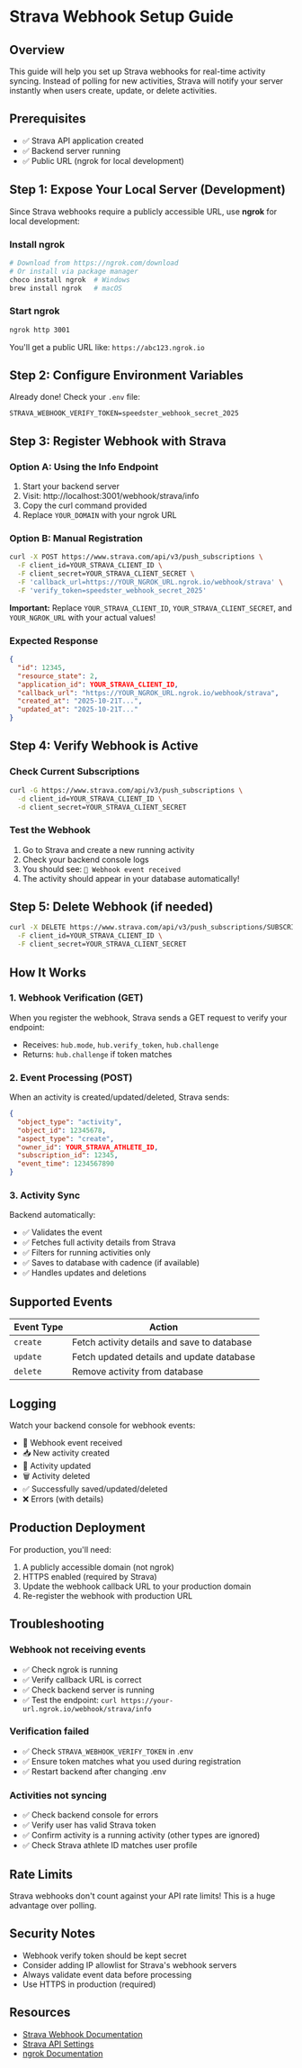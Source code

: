 # Strava Webhook Setup Guide

## Overview
This guide will help you set up Strava webhooks for real-time activity syncing. Instead of polling for new activities, Strava will notify your server instantly when users create, update, or delete activities.

## Prerequisites
- ✅ Strava API application created
- ✅ Backend server running
- ✅ Public URL (ngrok for local development)

## Step 1: Expose Your Local Server (Development)

Since Strava webhooks require a publicly accessible URL, use **ngrok** for local development:

### Install ngrok
```bash
# Download from https://ngrok.com/download
# Or install via package manager
choco install ngrok  # Windows
brew install ngrok   # macOS
```

### Start ngrok
```bash
ngrok http 3001
```

You'll get a public URL like: `https://abc123.ngrok.io`

## Step 2: Configure Environment Variables

Already done! Check your `.env` file:

```env
STRAVA_WEBHOOK_VERIFY_TOKEN=speedster_webhook_secret_2025
```

## Step 3: Register Webhook with Strava

### Option A: Using the Info Endpoint

1. Start your backend server
2. Visit: http://localhost:3001/webhook/strava/info
3. Copy the curl command provided
4. Replace `YOUR_DOMAIN` with your ngrok URL

### Option B: Manual Registration

```bash
curl -X POST https://www.strava.com/api/v3/push_subscriptions \
  -F client_id=YOUR_STRAVA_CLIENT_ID \
  -F client_secret=YOUR_STRAVA_CLIENT_SECRET \
  -F 'callback_url=https://YOUR_NGROK_URL.ngrok.io/webhook/strava' \
  -F 'verify_token=speedster_webhook_secret_2025'
```

**Important:** Replace `YOUR_STRAVA_CLIENT_ID`, `YOUR_STRAVA_CLIENT_SECRET`, and `YOUR_NGROK_URL` with your actual values!

### Expected Response
```json
{
  "id": 12345,
  "resource_state": 2,
  "application_id": YOUR_STRAVA_CLIENT_ID,
  "callback_url": "https://YOUR_NGROK_URL.ngrok.io/webhook/strava",
  "created_at": "2025-10-21T...",
  "updated_at": "2025-10-21T..."
}
```

## Step 4: Verify Webhook is Active

### Check Current Subscriptions
```bash
curl -G https://www.strava.com/api/v3/push_subscriptions \
  -d client_id=YOUR_STRAVA_CLIENT_ID \
  -d client_secret=YOUR_STRAVA_CLIENT_SECRET
```

### Test the Webhook
1. Go to Strava and create a new running activity
2. Check your backend console logs
3. You should see: `🔔 Webhook event received`
4. The activity should appear in your database automatically!

## Step 5: Delete Webhook (if needed)

```bash
curl -X DELETE https://www.strava.com/api/v3/push_subscriptions/SUBSCRIPTION_ID \
  -F client_id=YOUR_STRAVA_CLIENT_ID \
  -F client_secret=YOUR_STRAVA_CLIENT_SECRET
```

## How It Works

### 1. Webhook Verification (GET)
When you register the webhook, Strava sends a GET request to verify your endpoint:
- Receives: `hub.mode`, `hub.verify_token`, `hub.challenge`
- Returns: `hub.challenge` if token matches

### 2. Event Processing (POST)
When an activity is created/updated/deleted, Strava sends:
```json
{
  "object_type": "activity",
  "object_id": 12345678,
  "aspect_type": "create",
  "owner_id": YOUR_STRAVA_ATHLETE_ID,
  "subscription_id": 12345,
  "event_time": 1234567890
}
```

### 3. Activity Sync
Backend automatically:
- ✅ Validates the event
- ✅ Fetches full activity details from Strava
- ✅ Filters for running activities only
- ✅ Saves to database with cadence (if available)
- ✅ Handles updates and deletions

## Supported Events

| Event Type | Action |
|------------|--------|
| `create` | Fetch activity details and save to database |
| `update` | Fetch updated details and update database |
| `delete` | Remove activity from database |

## Logging

Watch your backend console for webhook events:
- 🔔 Webhook event received
- 📥 New activity created
- 🔄 Activity updated
- 🗑️ Activity deleted
- ✅ Successfully saved/updated/deleted
- ❌ Errors (with details)

## Production Deployment

For production, you'll need:
1. A publicly accessible domain (not ngrok)
2. HTTPS enabled (required by Strava)
3. Update the webhook callback URL to your production domain
4. Re-register the webhook with production URL

## Troubleshooting

### Webhook not receiving events
- ✅ Check ngrok is running
- ✅ Verify callback URL is correct
- ✅ Check backend server is running
- ✅ Test the endpoint: `curl https://your-url.ngrok.io/webhook/strava/info`

### Verification failed
- ✅ Check `STRAVA_WEBHOOK_VERIFY_TOKEN` in .env
- ✅ Ensure token matches what you used during registration
- ✅ Restart backend after changing .env

### Activities not syncing
- ✅ Check backend console for errors
- ✅ Verify user has valid Strava token
- ✅ Confirm activity is a running activity (other types are ignored)
- ✅ Check Strava athlete ID matches user profile

## Rate Limits

Strava webhooks don't count against your API rate limits! This is a huge advantage over polling.

## Security Notes

- Webhook verify token should be kept secret
- Consider adding IP allowlist for Strava's webhook servers
- Always validate event data before processing
- Use HTTPS in production (required)

## Resources

- [Strava Webhook Documentation](https://developers.strava.com/docs/webhooks/)
- [Strava API Settings](https://www.strava.com/settings/api)
- [ngrok Documentation](https://ngrok.com/docs)
